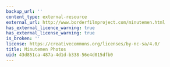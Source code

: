 ```yaml
---
backup_url: ''
content_type: external-resource
external_url: http://www.borderfilmproject.com/minutemen.html
has_external_licence_warning: true
has_external_license_warning: true
is_broken: ''
license: https://creativecommons.org/licenses/by-nc-sa/4.0/
title: Minutemen Photos
uid: 43d851ca-487a-4d1d-b338-56e4d015dfb0
---
```

